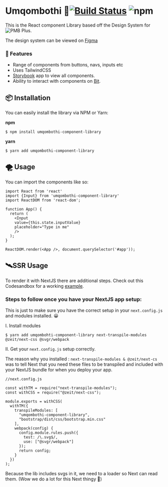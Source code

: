# Umqombothi  🍶[![Build Status](https://travis-ci.org/pimp-my-book/umqombothi-component-library.svg?branch=master)](https://travis-ci.org/pimp-my-book/umqombothi-component-library)  ![npm](https://img.shields.io/npm/v/umqombothi-component-library?style=plastic)

This is the React component Library based off the Design System for ![PMB Plus](https://dggixahbp77tr.cloudfront.net/).

The design system can be viewed on [Figma](https://www.figma.com/file/MH0ruI8pUrg7s2NXM4jra59W/PMB?node-id=0%3A1)

### 🎉 Features
* Range of components from buttons, navs, inputs etc
* Uses TailwindCSS
* [Storybook](https://umqombothi.netlify.com) app to view all components.
* Ability to interact with components on [Bit](https://bit.dev/pimp-my-book/umqombothi).

## 📦 Installation

You can easily install the library via NPM or Yarn:

**npm**
```
$ npm install umqombothi-component-library
```

**yarn**

```
$ yarn add umqombothi-component-library
```

## 🌪️ Usage

You can import the components like so:

```
import React from 'react'
import {Input} from 'umqombothi-component-library'
import ReactDOM from 'react-dom';

function App() {
  return (
    <Input
    value={this.state.inputValue}
    placeholder="Type in me"
    />
  );
}

ReactDOM.render(<App />, document.querySelector('#app'));

```

## 🛰️SSR Usage

To render it with NextJS there are additional steps. Check out this Codesandbox for a working [example](https://codesandbox.io/s/hello-world-xmu4s?fontsize=14&hidenavigation=1&theme=dark).

### Steps to follow once you have your NextJS app setup:

This is just to make sure you have the correct setup in your `next.config.js` and modules installed. 😀

I. Install modules

```
$ yarn add umqombohti-component-library next-transpile-modules @zeit/next-css @svgr/webpack
```

II. Get your `next.config.js` setup correctly. 

The reason why you installed : `next-transpile-modules & @zeit/next-cs` was to tell Next that you need these files to be transpiled and included with your NextJS bundle for when you deploy your app.

```
//next.config.js

const withTM = require("next-transpile-modules");
const withCSS = require("@zeit/next-css");

module.exports = withCSS(
  withTM({
    transpileModules: [
      "umqombothi-component-library",
      "bootstrap/dist/css/bootstrap.min.css"
    ],
    webpack(config) {
      config.module.rules.push({
        test: /\.svg$/,
        use: ["@svgr/webpack"]
      });
      return config;
    }
  })
);

```

Because the lib includes svgs in it, we need to a loader so Next can read them. (Wow we do a lot for this Next thingy 🤨)


